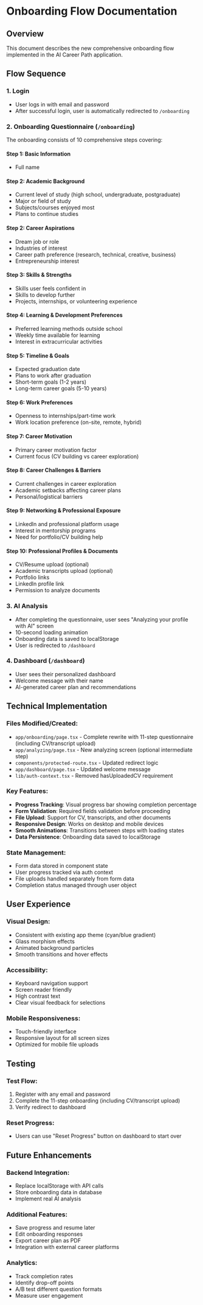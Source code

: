 # Onboarding Flow Documentation

## Overview
This document describes the new comprehensive onboarding flow implemented in the AI Career Path application.

## Flow Sequence

### 1. Login
- User logs in with email and password
- After successful login, user is automatically redirected to `/onboarding`

### 2. Onboarding Questionnaire (`/onboarding`)
The onboarding consists of 10 comprehensive steps covering:

#### Step 1: Basic Information
- Full name

#### Step 2: Academic Background
- Current level of study (high school, undergraduate, postgraduate)
- Major or field of study
- Subjects/courses enjoyed most
- Plans to continue studies

#### Step 2: Career Aspirations
- Dream job or role
- Industries of interest
- Career path preference (research, technical, creative, business)
- Entrepreneurship interest

#### Step 3: Skills & Strengths
- Skills user feels confident in
- Skills to develop further
- Projects, internships, or volunteering experience

#### Step 4: Learning & Development Preferences
- Preferred learning methods outside school
- Weekly time available for learning
- Interest in extracurricular activities

#### Step 5: Timeline & Goals
- Expected graduation date
- Plans to work after graduation
- Short-term goals (1-2 years)
- Long-term career goals (5-10 years)

#### Step 6: Work Preferences
- Openness to internships/part-time work
- Work location preference (on-site, remote, hybrid)

#### Step 7: Career Motivation
- Primary career motivation factor
- Current focus (CV building vs career exploration)

#### Step 8: Career Challenges & Barriers
- Current challenges in career exploration
- Academic setbacks affecting career plans
- Personal/logistical barriers

#### Step 9: Networking & Professional Exposure
- LinkedIn and professional platform usage
- Interest in mentorship programs
- Need for portfolio/CV building help

#### Step 10: Professional Profiles & Documents
- CV/Resume upload (optional)
- Academic transcripts upload (optional)
- Portfolio links
- LinkedIn profile link
- Permission to analyze documents

### 3. AI Analysis
- After completing the questionnaire, user sees "Analyzing your profile with AI" screen
- 10-second loading animation
- Onboarding data is saved to localStorage
- User is redirected to `/dashboard`

### 4. Dashboard (`/dashboard`)
- User sees their personalized dashboard
- Welcome message with their name
- AI-generated career plan and recommendations

## Technical Implementation

### Files Modified/Created:
- `app/onboarding/page.tsx` - Complete rewrite with 11-step questionnaire (including CV/transcript upload)
- `app/analyzing/page.tsx` - New analyzing screen (optional intermediate step)
- `components/protected-route.tsx` - Updated redirect logic
- `app/dashboard/page.tsx` - Updated welcome message
- `lib/auth-context.tsx` - Removed hasUploadedCV requirement

### Key Features:
- **Progress Tracking**: Visual progress bar showing completion percentage
- **Form Validation**: Required fields validation before proceeding
- **File Upload**: Support for CV, transcripts, and other documents
- **Responsive Design**: Works on desktop and mobile devices
- **Smooth Animations**: Transitions between steps with loading states
- **Data Persistence**: Onboarding data saved to localStorage

### State Management:
- Form data stored in component state
- User progress tracked via auth context
- File uploads handled separately from form data
- Completion status managed through user object

## User Experience

### Visual Design:
- Consistent with existing app theme (cyan/blue gradient)
- Glass morphism effects
- Animated background particles
- Smooth transitions and hover effects

### Accessibility:
- Keyboard navigation support
- Screen reader friendly
- High contrast text
- Clear visual feedback for selections

### Mobile Responsiveness:
- Touch-friendly interface
- Responsive layout for all screen sizes
- Optimized for mobile file uploads

## Testing

### Test Flow:
1. Register with any email and password
2. Complete the 11-step onboarding (including CV/transcript upload)
3. Verify redirect to dashboard

### Reset Progress:
- Users can use "Reset Progress" button on dashboard to start over

## Future Enhancements

### Backend Integration:
- Replace localStorage with API calls
- Store onboarding data in database
- Implement real AI analysis

### Additional Features:
- Save progress and resume later
- Edit onboarding responses
- Export career plan as PDF
- Integration with external career platforms

### Analytics:
- Track completion rates
- Identify drop-off points
- A/B test different question formats
- Measure user engagement
